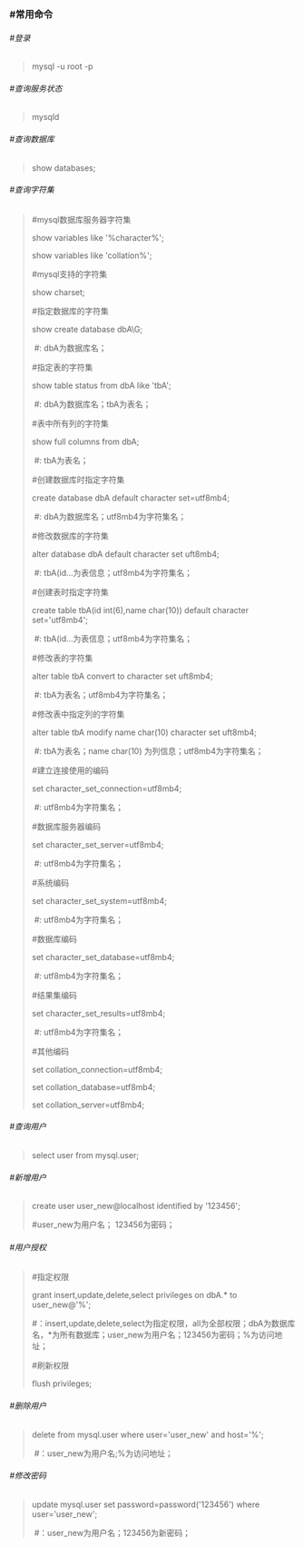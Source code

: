 ### #常用命令

###### #登录

> mysql -u root -p

###### #查询服务状态

> mysqld

###### #查询数据库

> show databases;

###### #查询字符集

> #mysql数据库服务器字符集
>
> show variables like '%character%';
>
> show variables like 'collation%';
>
> #mysql支持的字符集
>
> show charset;
>
> #指定数据库的字符集
>
> show create database dbA\G;
>
> ​	#: dbA为数据库名；
>
> #指定表的字符集
>
> show table status from dbA like 'tbA';
>
> ​	#: dbA为数据库名；tbA为表名；
>
> #表中所有列的字符集
>
> show full columns from dbA;
>
> ​	#: tbA为表名；
>
> #创建数据库时指定字符集
>
> create database dbA default character set=utf8mb4;
>
> ​	#: dbA为数据库名；utf8mb4为字符集名；
>
> #修改数据库的字符集
>
> alter database dbA default character set uft8mb4;
>
> ​	#: tbA(id...为表信息；utf8mb4为字符集名；
>
> #创建表时指定字符集
>
> create table tbA(id int(6),name char(10)) default character set='utf8mb4';
>
> ​	#: tbA(id...为表信息；utf8mb4为字符集名；
>
> #修改表的字符集
>
> alter table tbA convert to character set uft8mb4;
>
> ​	#: tbA为表名；utf8mb4为字符集名；
>
> #修改表中指定列的字符集
>
> alter table tbA modify name char(10) character set uft8mb4;
>
> ​	#: tbA为表名；name char(10) 为列信息；utf8mb4为字符集名；
>
> #建立连接使用的编码
>
> set character_set_connection=utf8mb4;
>
> ​		#: utf8mb4为字符集名；
>
> #数据库服务器编码
>
> set character_set_server=utf8mb4;
>
> ​		#: utf8mb4为字符集名；
>
> #系统编码
>
> set character_set_system=utf8mb4;
>
> ​		#: utf8mb4为字符集名；
>
> #数据库编码
>
> set character_set_database=utf8mb4;
>
> ​		#: utf8mb4为字符集名；
>
> #结果集编码
>
> set character_set_results=utf8mb4;
>
> ​		#: utf8mb4为字符集名；
>
> #其他编码
>
> set collation_connection=utf8mb4;
>
> set collation_database=utf8mb4;
>
> set collation_server=utf8mb4;



###### #查询用户

> select user from mysql.user;

###### #新增用户

> create user user_new@localhost identified by '123456';
>
> #user_new为用户名； 123456为密码；

###### #用户授权

> #指定权限
>
> grant insert,update,delete,select privileges on dbA.\* to user_new@'%';
>
> ​	#：insert,update,delete,select为指定权限，all为全部权限；dbA为数据库名，*为所有数据库；user_new为用户名；123456为密码；%为访问地址；
>
> #刷新权限
>
> flush privileges;

###### #删除用户

> delete from mysql.user where user='user_new' and host='%';
>
> ​	#：user_new为用户名;%为访问地址；

###### #修改密码

> update mysql.user set password=password('123456') where user='user_new';
>
> ​	#：user_new为用户名；123456为新密码；
